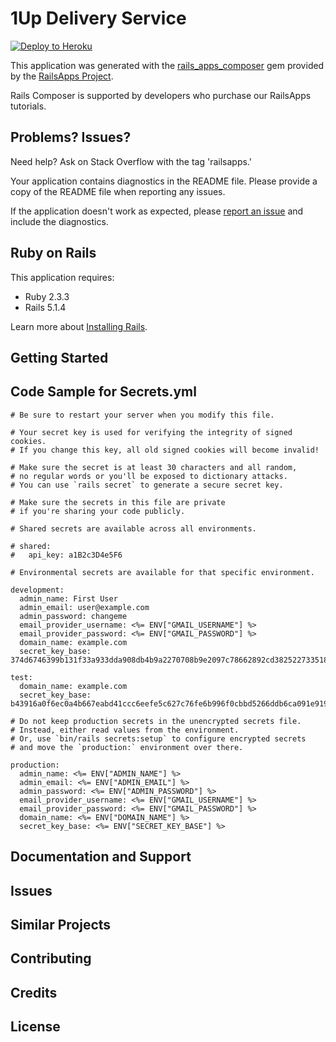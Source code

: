 1Up Delivery Service
================

[![Deploy to Heroku](https://www.herokucdn.com/deploy/button.png)](https://heroku.com/deploy)

This application was generated with the [rails_apps_composer](https://github.com/RailsApps/rails_apps_composer) gem
provided by the [RailsApps Project](http://railsapps.github.io/).

Rails Composer is supported by developers who purchase our RailsApps tutorials.

Problems? Issues?
-----------

Need help? Ask on Stack Overflow with the tag 'railsapps.'

Your application contains diagnostics in the README file. Please provide a copy of the README file when reporting any issues.

If the application doesn't work as expected, please [report an issue](https://github.com/RailsApps/rails_apps_composer/issues)
and include the diagnostics.

Ruby on Rails
-------------

This application requires:

- Ruby 2.3.3
- Rails 5.1.4

Learn more about [Installing Rails](http://railsapps.github.io/installing-rails.html).

Getting Started
---------------

Code Sample for Secrets.yml
-------------------------
```
# Be sure to restart your server when you modify this file.

# Your secret key is used for verifying the integrity of signed cookies.
# If you change this key, all old signed cookies will become invalid!

# Make sure the secret is at least 30 characters and all random,
# no regular words or you'll be exposed to dictionary attacks.
# You can use `rails secret` to generate a secure secret key.

# Make sure the secrets in this file are private
# if you're sharing your code publicly.

# Shared secrets are available across all environments.

# shared:
#   api_key: a1B2c3D4e5F6

# Environmental secrets are available for that specific environment.

development:
  admin_name: First User
  admin_email: user@example.com
  admin_password: changeme
  email_provider_username: <%= ENV["GMAIL_USERNAME"] %>
  email_provider_password: <%= ENV["GMAIL_PASSWORD"] %>
  domain_name: example.com
  secret_key_base: 374d6746399b131f33a933dda908db4b9a2270708b9e2097c78662892cd38252273351872b1d7b8ac3145f7ada54ee5c2ea5849b3542a9d7b19bf83f1c3f4f4b

test:
  domain_name: example.com
  secret_key_base: b43916a0f6ec0a4b667eabd41ccc6eefe5c627c76fe6b996f0cbbd5266ddb6ca091e919493df481b58c11469bedfdeeb728c7d568f2d20febbbed3d8f2cb4fc7

# Do not keep production secrets in the unencrypted secrets file.
# Instead, either read values from the environment.
# Or, use `bin/rails secrets:setup` to configure encrypted secrets
# and move the `production:` environment over there.

production:
  admin_name: <%= ENV["ADMIN_NAME"] %>
  admin_email: <%= ENV["ADMIN_EMAIL"] %>
  admin_password: <%= ENV["ADMIN_PASSWORD"] %>
  email_provider_username: <%= ENV["GMAIL_USERNAME"] %>
  email_provider_password: <%= ENV["GMAIL_PASSWORD"] %>
  domain_name: <%= ENV["DOMAIN_NAME"] %>
  secret_key_base: <%= ENV["SECRET_KEY_BASE"] %>
```

Documentation and Support
-------------------------

Issues
-------------

Similar Projects
----------------

Contributing
------------

Credits
-------

License
-------
